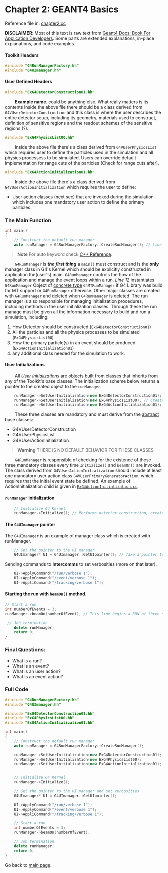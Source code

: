 # Chapter 2: GEANT4 Basics
Reference file in: [chapter2.cc](https://github.com/araujoarthur/geant4-learning-resources/blob/main/Geant4-Resources/G4BookForApplicationDevelopersWalkthrough/Chapter2/chapter2.cc)

**DISCLAIMER**: Most of this text is raw text from [Geant4 Docs: Book For Application Developers](https://geant4-userdoc.web.cern.ch/UsersGuides/ForApplicationDeveloper/fo/BookForApplicationDevelopers.pdf). Some parts are extended explanations, in-place explanations, and code examples.

#### Toolkit Headers
```cpp
#include "G4RunManagerFactory.hh"
#include "G4UImanager.hh"
```

#### User Defined Headers

```cpp
#include "ExG4DetectorConstruction01.hh"
```
&nbsp;&nbsp;&nbsp;&nbsp;&nbsp;&nbsp;&nbsp;&nbsp;**Example name**. could be anything else. What really matters is its contents Inside the above file there should be a class derived from `G4VUserDetectorConstruction` and this class is where the user describes the entire detector setup, including its geometry, materials used to construct, definition of sensitive regions and the readout schemes of the sensitive regions (?).

```cpp
#include "ExG4PhysicsList00.hh"
```

&nbsp;&nbsp;&nbsp;&nbsp;&nbsp;&nbsp;&nbsp;&nbsp;Inside the above file there's a class derived from `G4VUserPhysicsList` which requires user to define the particles used in the simulation and all physics processess to be simulated. Users can override default implementation for range cuts of the particles (Check for range cuts after).

```cpp
#include "ExG4ActionInitialization01.hh"
```
&nbsp;&nbsp;&nbsp;&nbsp;&nbsp;&nbsp;&nbsp;&nbsp;Inside the above file there's a class derived from `G4VUserActionInitialization` which requires the user to define:
- User action classes (next sec) that are invoked during the simulation which includes one mandatory user action to define the primary particles.

### The Main Function

```cpp
int main()
{
    // Construct the default run manager
    auto runManager = G4RunManagerFactory::CreateRunManager(); // Line 12
```

> **Note**
> For auto keyword check  [C++ Reference](https://en.cppreference.com/w/cpp/language/auto).

&nbsp;&nbsp;&nbsp;&nbsp;&nbsp;&nbsp;&nbsp;&nbsp;`G4RunManager` is ___the first thing___ a `main()` must construct and is the __only__ manager class in G4's Kernel which should be explicitly constructed in application the(user's) main. `G4RunManager` controls the flow of the application and manage the event loops within a run. *Line 12* instantiates `G4RunManager` Object of [concrete type](https://en.cppreference.com/w/cpp/language/abstract_class#Explanation) `G4MTRunManager` if G4 Library was build for MT support or `G4RunManager` otherwise. Other major classes are created with `G4RunManager` and deleted when `G4RunManager` is deleted. The run manager is also responsible for managing initialization procedures,  including methods in the user initialization classes. Through these the run manage must be given all the information necessary to build and run a simulation, including:

1. How Detector should be constructed (`ExG4DetectorConstruction01`)
2. All the particles and all the physics processes to be simulated (`ExG4PhysicsList00`)
3. How the primary particle(s) in an event should be produced (`ExG4ActionInitialization01`)
4. any additional class needed for the simulation to work.

#### User Initializations

&nbsp;&nbsp;&nbsp;&nbsp;&nbsp;&nbsp;&nbsp;&nbsp;All _User Initializations_ are objects built from classes that inherits from any of the Toolkit's base classes. The initialization scheme below returns a pointer to the created object to the `runManager`.

```cpp
    runManager->SetUserInitialization(new ExG4DetectorConstruction01); // Creates an object to specify Detector Geometry
    runManager->SetUserInitialization(new ExG4PhysicsList00); // Create an object to specify physics processes
    runManager->SetUserInitialization(new ExG4ActionInitialization01); // Create an object to specify primary particle
```

&nbsp;&nbsp;&nbsp;&nbsp;&nbsp;&nbsp;&nbsp;&nbsp;These three classes are mandatory and must derive from the [abstract](https://en.cppreference.com/w/cpp/language/abstract_class#Explanation) base classes:

- G4VUserDetectorConstruction
- G4VUserPhysicsList
- G4VUserActionInitialization

> **Warning**
> THERE IS NO DEFAULT BEHAVIOR FOR THESE CLASSES

&nbsp;&nbsp;&nbsp;&nbsp;&nbsp;&nbsp;&nbsp;&nbsp;`G4RunManager` is responsible of checking for the existence of these three mandatory classes every time `Initialize()` and `beamOn()` are invoked. The class derived from `G4VUserActionInitialization` should include at least one mandatory user action class `G4VUserPrimaryGeneratorAction`, which requires that the initial event state be defined. An example of ActionInitialization child is given in [`ExG4ActionInitialization.cc`](https://github.com/araujoarthur/geant4-learning-resources/blob/main/Geant4-Resources/G4BookForApplicationDevelopersWalkthrough/Chapter2/ExG4ActionInitialization.cc).

#### `runManager` initialization

```cpp
    // Initialize G4 Kernel
    runManager->Initialize(); // Performs detector construction, creates physics processes and calculate crosssections, setting up the run.
```

#### The `G4UImanager` pointer

The `G4UImanager` is an example of manager class which is created with runManager.

```cpp
    // Get the pointer to the UI manager
    G4UImanager* UI = G4UImanager::GetUIpointer(); // Take a pointer to the interface manager to allow the user to issue commands.
```
Sending commands to __Intercomms__ to set verbosities (more on that later).
```cpp
    UI->ApplyCommand("/run/verbose 1");
    UI->ApplyCommand("/event/verbose 1");
    UI->AppliCommand("/tracking/verbose 1");
```
#### Starting the run with `beamOn()` method.

```cpp
// Start a run
int numberOfEvents = 3;
runManager->beamOn(numberOfEvent); // This line begins a RUN of three sequentially processed events.
```

```cpp
 // Job termination
    delete runManager;
    return 0;
}
```
### Final Questions:

- What is a run?
- What is an event?
- What is an user action?
- What is an event action?


### Full Code

```cpp
#include "G4RunManagerFactory.hh"
#include "G4UImanager.hh"

#include "ExG4DetectorConstruction01.hh"
#include "ExG4PhysicsList00.hh"
#include "ExG4ActionInitialization01.hh"

int main()
{
    // Construct the default run manager
    auto runManager = G4RunManagerFactory::CreateRunManager(); 

    runManager->SetUserInitialization(new ExG4DetectorConstruction01); 
    runManager->SetUserInitialization(new ExG4PhysicsList00); 
    runManager->SetUserInitialization(new ExG4ActionInitialization01);


    // Initialize G4 Kernel
    runManager->Initialize();

    // Get the pointer to the UI manager and set verbosities
    G4UImanager* UI = G4UImanager::GetUIpointer(); 

    UI->ApplyCommand("/run/verbose 1");
    UI->ApplyCommand("/event/verbose 1");
    UI->AppliCommand("/tracking/verbose 1");

    // Start a run
    int numberOfEvents = 3;
    runManager->beamOn(numberOfEvent);

    // Job termination
    delete runManager;
    return 0;
}
```

Go back to [main page](https://araujoarthur.github.io/geant4-learning-resources/).

